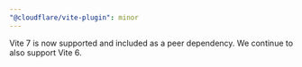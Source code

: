 ```yaml
---
"@cloudflare/vite-plugin": minor
---
```


Vite 7 is now supported and included as a peer dependency. We continue to also support Vite 6.
